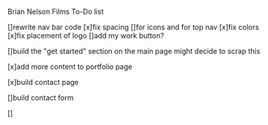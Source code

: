 Brian Nelson Films To-Do list

[]rewrite nav bar code
    [x]fix spacing
        []for icons and for top nav
    [x]fix colors
    [x]fix placement of logo
    []add my work button?

[]build the "get started" section on the main page
    might decide to scrap this

[x]add more content to portfolio page

[x]build contact page

[]build contact form

[]